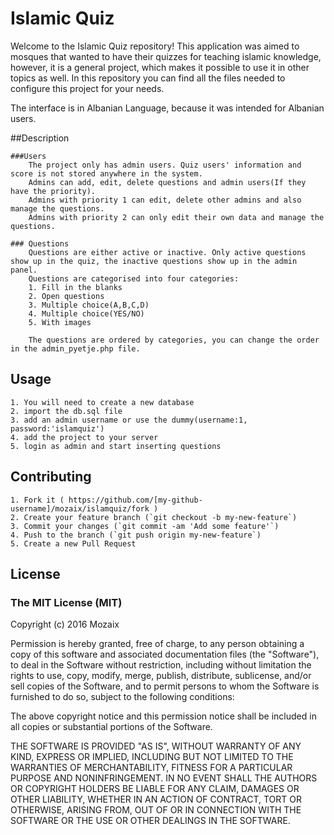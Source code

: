 # Islamic Quiz

Welcome to the Islamic Quiz repository! This application was aimed to mosques that wanted to have their quizzes for teaching islamic knowledge, however, it is a general project, which makes it possible to use it in other topics as well. In this repository you can find all the files needed to configure this project for your needs.

The interface is in Albanian Language, because it was intended for Albanian users.

##Description

	###Users
		The project only has admin users. Quiz users' information and score is not stored anywhere in the system.
		Admins can add, edit, delete questions and admin users(If they have the priority).
		Admins with priority 1 can edit, delete other admins and also manage the questions.
		Admins with priority 2 can only edit their own data and manage the questions.

	### Questions
	 	Questions are either active or inactive. Only active questions show up in the quiz, the inactive questions show up in the admin panel.
		Questions are categorised into four categories:
		1. Fill in the blanks
		2. Open questions
		3. Multiple choice(A,B,C,D)
		4. Multiple choice(YES/NO)
		5. With images

		The questions are ordered by categories, you can change the order in the admin_pyetje.php file.

## Usage

	1. You will need to create a new database
	2. import the db.sql file
	3. add an admin username or use the dummy(username:1, password:'islamquiz')
	4. add the project to your server
	5. login as admin and start inserting questions

## Contributing

	1. Fork it ( https://github.com/[my-github-username]/mozaix/islamquiz/fork )
	2. Create your feature branch (`git checkout -b my-new-feature`)
	3. Commit your changes (`git commit -am 'Add some feature'`)
	4. Push to the branch (`git push origin my-new-feature`)
	5. Create a new Pull Request

## License

### The MIT License (MIT)
Copyright (c) 2016 Mozaix

Permission is hereby granted, free of charge, to any person obtaining a copy of this software and associated documentation files (the "Software"), to deal in the Software without restriction, including without limitation the rights to use, copy, modify, merge, publish, distribute, sublicense, and/or sell copies of the Software, and to permit persons to whom the Software is furnished to do so, subject to the following conditions:

The above copyright notice and this permission notice shall be included in all copies or substantial portions of the Software.

THE SOFTWARE IS PROVIDED "AS IS", WITHOUT WARRANTY OF ANY KIND, EXPRESS OR IMPLIED, INCLUDING BUT NOT LIMITED TO THE WARRANTIES OF MERCHANTABILITY, FITNESS FOR A PARTICULAR PURPOSE AND NONINFRINGEMENT. IN NO EVENT SHALL THE AUTHORS OR COPYRIGHT HOLDERS BE LIABLE FOR ANY CLAIM, DAMAGES OR OTHER LIABILITY, WHETHER IN AN ACTION OF CONTRACT, TORT OR OTHERWISE, ARISING FROM, OUT OF OR IN CONNECTION WITH THE SOFTWARE OR THE USE OR OTHER DEALINGS IN THE SOFTWARE.